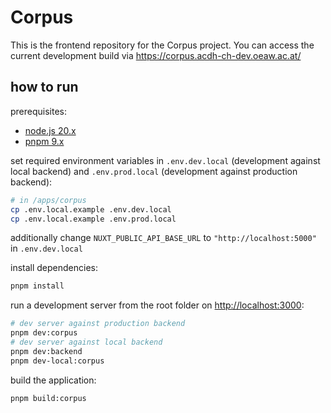 # Corpus

This is the frontend repository for the Corpus project. You can access the current development build
via https://corpus.acdh-ch-dev.oeaw.ac.at/

## how to run

prerequisites:

- [node.js 20.x](https://nodejs.org/en/download)
- [pnpm 9.x](https://pnpm.io/installation)

set required environment variables in `.env.dev.local` (development against local backend) and
`.env.prod.local` (development against production backend):

```bash
# in /apps/corpus
cp .env.local.example .env.dev.local
cp .env.local.example .env.prod.local
```

additionally change `NUXT_PUBLIC_API_BASE_URL` to `"http://localhost:5000"` in `.env.dev.local`

install dependencies:

```bash
pnpm install
```

run a development server from the root folder on [http://localhost:3000](http://localhost:3000):

```bash
# dev server against production backend
pnpm dev:corpus
# dev server against local backend
pnpm dev:backend
pnpm dev-local:corpus
```

build the application:

```bash
pnpm build:corpus
```
